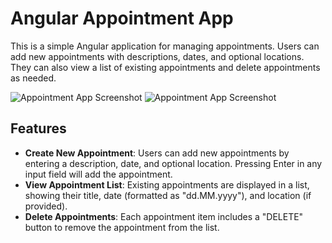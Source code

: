 # Angular Appointment App

This is a simple Angular application for managing appointments. Users can add new appointments with descriptions, dates, and optional locations. They can also view a list of existing appointments and delete appointments as needed.

![Appointment App Screenshot](src/assets/Screenshot%201.png)
![Appointment App Screenshot](src/assets/Screenshot%202.png)

## Features

- **Create New Appointment**: Users can add new appointments by entering a description, date, and optional location. Pressing Enter in any input field will add the appointment.
- **View Appointment List**: Existing appointments are displayed in a list, showing their title, date (formatted as "dd.MM.yyyy"), and location (if provided).
- **Delete Appointments**: Each appointment item includes a "DELETE" button to remove the appointment from the list.
